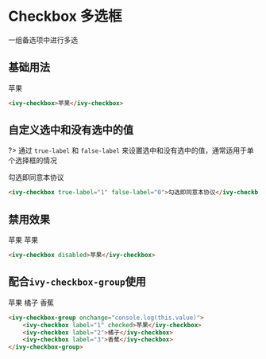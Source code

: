 # Checkbox 多选框

一组备选项中进行多选

## 基础用法

<ivy-checkbox>苹果</ivy-checkbox>

```html
<ivy-checkbox>苹果</ivy-checkbox>
```

## 自定义选中和没有选中的值

?> 通过 `true-label` 和 `false-label` 来设置选中和没有选中的值，通常适用于单个选择框的情况

<ivy-checkbox true-label="1" false-label="0" checked onchange="console.log(this.value)">勾选即同意本协议</ivy-checkbox>

```html
<ivy-checkbox true-label="1" false-label="0">勾选即同意本协议</ivy-checkbox>
```

## 禁用效果

<ivy-checkbox disabled>苹果</ivy-checkbox>
<ivy-checkbox disabled checked>苹果</ivy-checkbox>

```html
<ivy-checkbox disabled>苹果</ivy-checkbox>
```

## 配合`ivy-checkbox-group`使用

<ivy-checkbox-group onchange="console.log(this.value)">
    <ivy-checkbox label="1" checked>苹果</ivy-checkbox>
    <ivy-checkbox label="2">橘子</ivy-checkbox>
    <ivy-checkbox label="3">香蕉</ivy-checkbox>
</ivy-checkbox-group>

```html
<ivy-checkbox-group onchange="console.log(this.value)">
    <ivy-checkbox label="1" checked>苹果</ivy-checkbox>
    <ivy-checkbox label="2">橘子</ivy-checkbox>
    <ivy-checkbox label="3">香蕉</ivy-checkbox>
</ivy-checkbox-group>
```

<vuep template="#example"></vuep>

<script v-pre type="text/x-template" id="example">
    <template>
        <div>Hello, {{ name }}!</div>
    </template>

    <script>
        module.exports = {
        data: function () {
            return { name: 'Vue' }
        }
        }
    </script>
</script>
